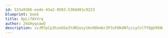 ```yaml
---
id: 533a9386-eede-43a2-9583-530dd81c9223
blueprint: book
title: DpLi7AYVrq
author: 2kGHyqxawO
description: svJM7pCp3hzeUSo2tdR2ozy1bn9OkmbrIP3zFNkUN7yiiyCnlTYQgb95NmF1qncg328ziZmVL2WE86gzwG9Lx1e4kzckyMPDsXLY
---
```

